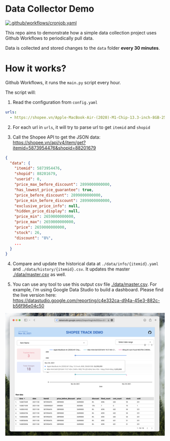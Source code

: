 # Data Collector Demo

[![.github/workflows/cronjob.yaml](https://github.com/duyet/shopee-track-demo/actions/workflows/cronjob.yaml/badge.svg)](https://github.com/duyet/shopee-track-demo/actions/workflows/cronjob.yaml)

This repo aims to demonstrate how a simple data collection project uses Github Workflows to periodically pull data.

Data is collected and stored changes to the `data` folder **every 30 minutes**.

# How it works?

Github Workflows, it runs the `main.py` script every hour.

The script will:

1. Read the configuration from `config.yaml`

```yaml
urls:
  - https://shopee.vn/Apple-MacBook-Air-(2020)-M1-Chip-13.3-inch-8GB-256GB-SSD-i.88201679.5873954476
```

2. For each url in `urls`, it will try to parse url to get `itemid` and `shopid`

3. Call the Shopee API to get the JSON data: https://shopee.vn/api/v4/item/get?itemid=5873954476&shopid=88201679

```json
{
  "data": {
    "itemid": 5873954476,
    "shopid": 88201679,
    "userid": 0,
    "price_max_before_discount": 2899000000000,
    "has_lowest_price_guarantee": true,
    "price_before_discount": 2899000000000,
    "price_min_before_discount": 2899000000000,
    "exclusive_price_info": null,
    "hidden_price_display": null,
    "price_min": 2659000000000,
    "price_max": 2659000000000,
    "price": 2659000000000,
    "stock": 26,
    "discount": "8%",
    ...
  }
}
```

4. Compare and update the historical data at `./data/info/{itemid}.yaml` and `./data/history/{itemid}.csv`.
   It updates the master [./data/master.csv](/data/master.csv) as well.

5. You can use any tool to use this output csv file [./data/master.csv](./data/master.csv). For example, i'm using Google Data Studio to build a dashboard. Please find the live version here: https://datastudio.google.com/reporting/c4e332ca-d94a-45e3-882c-b56f96e04c50

![Data Studio Dashboard](.github/screenshot.png)
